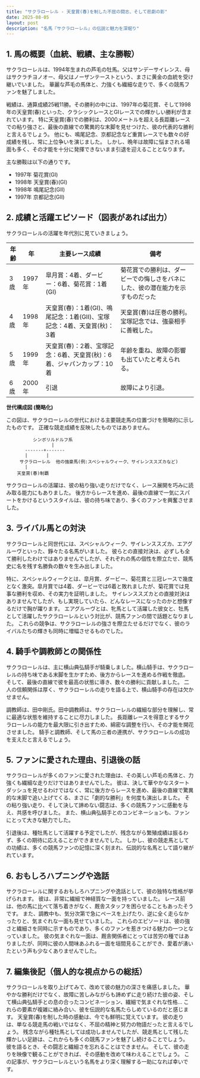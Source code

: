 ```yaml
---
title: "サクラローレル - 天皇賞(春)を制した不屈の闘志、そして悲劇の影"
date: 2025-08-05
layout: post
description: "名馬『サクラローレル』の伝説と魅力を深堀り"
---
```


## 1. 馬の概要（血統、戦績、主な勝鞍）

サクラローレルは、1994年生まれの芦毛の牡馬。父はサンデーサイレンス、母はサクラチヨノオー、母父はノーザンテーストという、まさに黄金の血統を受け継いでいました。  華麗な芦毛の馬体と、力強くも繊細な走りで、多くの競馬ファンを魅了しました。

戦績は、通算成績25戦11勝。その勝利の中には、1997年の菊花賞、そして1998年の天皇賞(春)といった、クラシックレースとGIレースでの輝かしい勝利が含まれています。  特に天皇賞(春)での勝利は、2000メートルを超える長距離レースでの粘り強さと、最後の直線での驚異的な末脚を見せつけた、彼の代表的な勝利と言えるでしょう。  他にも、鳴尾記念、京都記念など重賞レースでも数々の好成績を残し、常に上位争いを演じました。  しかし、晩年は故障に悩まされる場面も多く、その才能を十分に発揮できないまま引退を迎えることとなります。

主な勝鞍は以下の通りです。

* 1997年 菊花賞(GI)
* 1998年 天皇賞(春)(GI)
* 1998年 鳴尾記念(GII)
* 1997年 京都記念(GII)


## 2. 成績と活躍エピソード（図表があれば出力）

サクラローレルの活躍を年代別に見ていきましょう。

| 年齢 | 年     | 主要レース成績                                                              | 備考                                                                     |
|------|--------|-------------------------------------------------------------------------------|--------------------------------------------------------------------------|
| 3歳   | 1997年 | 皐月賞：4着、ダービー：6着、菊花賞：1着(GI)                                     | 菊花賞での勝利は、ダービーでの悔しさをバネにした、彼の潜在能力を示すものだった |
| 4歳   | 1998年 | 天皇賞(春)：1着(GI)、鳴尾記念：1着(GII)、宝塚記念：4着、天皇賞(秋)：3着              | 天皇賞(春)は圧巻の勝利。宝塚記念では、強豪相手に善戦した。                     |
| 5歳   | 1999年 | 天皇賞(春)：2着、宝塚記念：6着、天皇賞(秋)：6着、ジャパンカップ：10着                 | 年齢を重ね、故障の影響も出ていたと考えられる。                               |
| 6歳   | 2000年 |  引退                                                                     | 故障により引退。                                                         |


**世代構成図 (簡略化)**

この図は、サクラローレルの世代における主要競走馬の位置づけを簡略的に示したものです。  正確な競走成績を反映したものではありません。

```
          シンボリルドルフ系
                 |
       -------+-------
       |       |
     サクラローレル  他の強豪馬(例:スペシャルウィーク、サイレンススズカなど)
       |
    天皇賞(春)制覇

```

サクラローレルの活躍は、彼の粘り強い走りだけでなく、レース展開を巧みに読み取る能力にもありました。  後方からレースを進め、最後の直線で一気にスパートをかけるというスタイルは、彼の持ち味であり、多くのファンを興奮させました。


## 3. ライバル馬との対決

サクラローレルと同世代には、スペシャルウィーク、サイレンススズカ、エアグルーヴといった、錚々たる名馬がいました。  彼らとの直接対決は、必ずしも全て勝利したわけではありませんでしたが、それぞれの馬の個性を際立たせ、競馬史に名を残す名勝負の数々を生み出しました。

特に、スペシャルウィークとは、皐月賞、ダービー、菊花賞と三冠レースで幾度となく激突。皐月賞では4着、ダービーでは6着と敗れましたが、菊花賞では見事な勝利を収め、その実力を証明しました。  サイレンススズカとの直接対決はありませんでしたが、もし実現していたら、どんなレースになったのかと想像するだけで胸が躍ります。  エアグルーヴとは、牝馬として活躍した彼女と、牡馬として活躍したサクラローレルという対比が、競馬ファンの間で話題となりました。  これらの競争は、サクラローレルの強さを際立たせるだけでなく、彼のライバルたちの輝きも同時に増幅させるものでした。


## 4. 騎手や調教師との関係性

サクラローレルは、主に横山典弘騎手が騎乗しました。横山騎手は、サクラローレルの持ち味である末脚を生かすため、後方からレースを進める作戦を徹底。  そして、最後の直線で彼を最高の状態に導き、数々の勝利に貢献しました。  二人の信頼関係は厚く、サクラローレルの走りを語る上で、横山騎手の存在は欠かせません。

調教師は、田中剛氏。田中調教師は、サクラローレルの繊細な部分を理解し、常に最適な状態を維持することに尽力しました。  長距離レースを得意とするサクラローレルの能力を最大限に引き出すため、綿密な調整を行い、その才能を開花させました。  騎手と調教師、そして馬の三者の連携が、サクラローレルの成功を支えたと言えるでしょう。


## 5. ファンに愛された理由、引退後の話

サクラローレルが多くのファンに愛された理由は、その美しい芦毛の馬体と、力強くも繊細な走りだけではありませんでした。  彼は、決して華やかなスタートダッシュを見せるわけではなく、常に後方からレースを進め、最後の直線で驚異的な末脚で追い上げてくる、まさに「劇的な勝利」を何度も演出しました。  その粘り強い走り、そして決して諦めない闘志は、多くの競馬ファンに感動を与え、共感を呼びました。  また、横山典弘騎手とのコンビネーションも、ファンにとって大きな魅力でした。

引退後は、種牡馬として活躍する予定でしたが、残念ながら繁殖成績は振るわず、多くの期待に応えることができませんでした。  しかし、彼の競走馬としての功績は、多くの競馬ファンの記憶に深く刻まれ、伝説的な名馬として語り継がれています。


## 6. おもしろハプニングや逸話

サクラローレルに関するおもしろハプニングや逸話として、彼の独特な性格が挙げられます。  彼は、非常に繊細で神経質な一面を持っていました。  レース前は、他の馬に比べて落ち着きがなく、厩舎スタッフを困らせることもあったそうです。  また、調教中も、気分次第で急にペースを上げたり、逆に全く走らなかったりと、気まぐれな一面も見せていました。  これらのエピソードは、彼の強さと繊細さを同時に示すものであり、多くのファンを惹きつける魅力の一つとなっていました。  彼の気まぐれな一面は、厩舎関係者にとっては苦労の種ではありましたが、同時に彼の人間味あふれる一面を垣間見ることができ、愛着が湧いたという声も少なくありませんでした。


## 7. 編集後記（個人的な視点からの総括）

サクラローレルを取り上げてみて、改めて彼の魅力の深さを痛感しました。  華やかな勝利だけでなく、故障に苦しみながらも諦めずに走り続けた彼の姿、そして横山典弘騎手との息の合ったコンビネーション、繊細で気まぐれな性格…  これらの要素が複雑に絡み合い、彼を伝説的な名馬たらしめているのだと感じます。  天皇賞(春)を制した時の感動は、今でも鮮明に覚えています。  彼の走りは、単なる競走馬の戦いではなく、不屈の精神と努力の物語だったと言えるでしょう。  残念ながら種牡馬としては成功しませんでしたが、競走馬として残した輝かしい足跡は、これからも多くの競馬ファンを魅了し続けることでしょう。  彼を語るとき、その闘志と繊細さを忘れることはできません。  そして、彼の走りを映像で観ることができれば、その感動を改めて味わえることでしょう。  この記事が、サクラローレルという名馬をより深く理解する一助になれば幸いです。
